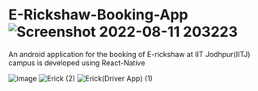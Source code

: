 # E-Rickshaw-Booking-App![Screenshot 2022-08-11 203223](https://user-images.githubusercontent.com/62278273/184165945-ea9a0c82-6a59-44f8-81d1-1bed56b60917.png)

An android application for the booking of E-rickshaw at IIT Jodhpur(IITJ) campus is developed using React-Native


![image](https://user-images.githubusercontent.com/62278273/184166073-4ab4f6b2-18f3-447e-a560-6a64882d655c.png)
![Erick (2)](https://user-images.githubusercontent.com/62278273/184165822-4ba6d50f-8aab-4093-ace8-2c44e4479f41.png)
![Erick(Driver App) (1)](https://user-images.githubusercontent.com/62278273/184165831-51050b71-328f-47d3-ab72-f44d13d39eff.png)
